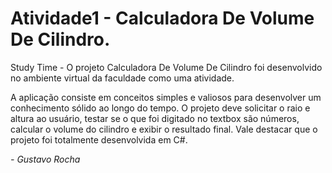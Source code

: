 # Atividade1 - Calculadora De Volume De Cilindro.

Study Time - O projeto Calculadora De Volume De Cilindro foi desenvolvido no ambiente virtual da faculdade como uma atividade.

A aplicação consiste em conceitos simples e valiosos para desenvolver um conhecimento sólido ao longo do tempo. O projeto deve solicitar o raio e altura ao usuário, testar se o que foi digitado no textbox são números, calcular o volume do cilindro e exibir o resultado final.
Vale destacar que o projeto foi totalmente desenvolvida em C#.

*- Gustavo Rocha*
